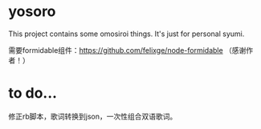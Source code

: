 # yosoro

This project contains some omosiroi things.
It's just for personal syumi.

需要formidable组件：https://github.com/felixge/node-formidable （感谢作者！）

# to do...

修正rb脚本，歌词转换到json，一次性组合双语歌词。
